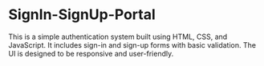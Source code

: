# SignIn-SignUp-Portal
This is a simple authentication system built using HTML, CSS, and JavaScript. It includes sign-in and sign-up forms with basic validation. The UI is designed to be responsive and user-friendly.
